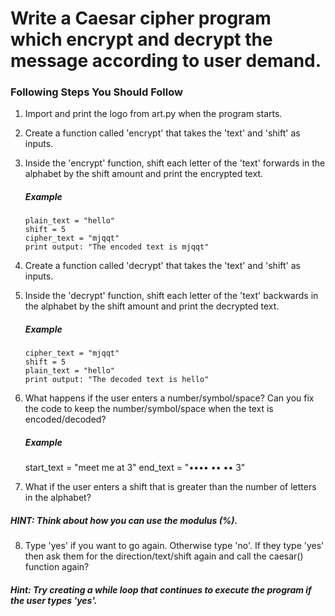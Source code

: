 # Write a Caesar cipher program which encrypt and decrypt the message according to user demand.


### Following Steps You Should Follow
1.  Import and print the logo from art.py when the program starts.



2.  Create a function called 'encrypt' that takes the 'text' and 'shift' as inputs.
3.  Inside the 'encrypt' function, shift each letter of the 'text' forwards in the alphabet by the shift amount and print the encrypted text.  
    ##### Example 
        plain_text = "hello"
        shift = 5
        cipher_text = "mjqqt"
        print output: "The encoded text is mjqqt"


4.  Create a function called 'decrypt' that takes the 'text' and 'shift' as inputs.
5.  Inside the 'decrypt' function, shift each letter of the 'text' backwards in the alphabet by the shift amount and print the decrypted text.  
    ##### Example 
        cipher_text = "mjqqt"
        shift = 5
        plain_text = "hello"
        print output: "The decoded text is hello"


6. What happens if the user enters a number/symbol/space?
    Can you fix the code to keep the number/symbol/space when the text is encoded/decoded?
    ##### Example 
    start_text = "meet me at 3"
    end_text = "•••• •• •• 3"


7. What if the user enters a shift that is greater than the number of letters in the alphabet?

##### **HINT**: Think about how you can use the modulus (%).

8.  Type 'yes' if you want to go again. Otherwise type 'no'.
      If they type 'yes' then ask them for the direction/text/shift again and call the caesar() function again?
##### **Hint:** Try creating a while loop that continues to execute the program if the user types 'yes'. 

